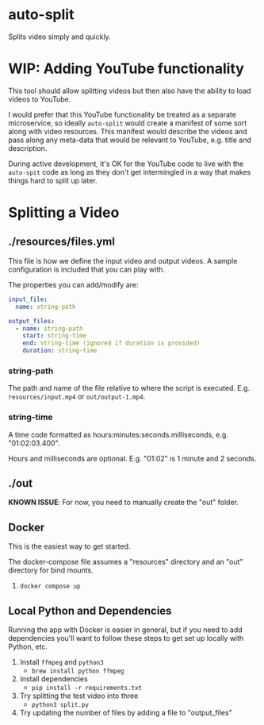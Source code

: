 # auto-split

Splits video simply and quickly.

# WIP: Adding YouTube functionality
This tool should allow splitting videos but then also have the ability to load videos to YouTube. 

I would prefer that this YouTube functionality be treated as a separate microservice, so ideally `auto-split` would create a manifest of some sort along with video resources. This manifest would describe the videos and pass along any meta-data that would be relevant to YouTube, e.g. title and description.

During active development, it's OK for the YouTube code to live with the `auto-spit` code as long as they don't get intermingled in a way that makes things hard to split up later.

# Splitting a Video
## ./resources/files.yml
This file is how we define the input video and output videos. A sample configuration is included that you can play with.

The properties you can add/modify are:
```yaml
input_file:
  name: string-path

output_files:
  - name: string-path
    start: string-time
    end: string-time (ignored if duration is provided)
    duration: string-time
```

### string-path
The path and name of the file relative to where the script is executed. E.g. `resources/input.mp4` or `out/output-1.mp4`.

### string-time
A time code formatted as hours:minutes:seconds.milliseconds, e.g. "01:02:03.400".

Hours and milliseconds are optional. E.g. "01:02" is 1 minute and 2 seconds.

## ./out
**KNOWN ISSUE**: For now, you need to manually create the "out" folder.

## Docker
This is the easiest way to get started.

The docker-compose file assumes a "resources" directory and an "out" directory for bind mounts.
1. `docker compose up`

## Local Python and Dependencies
Running the app with Docker is easier in general, but if you need to add dependencies you'll want to follow these steps to get set up locally with Python, etc.

1. Install `ffmpeg` and `python3`
    - `brew install python ffmpeg`
2. Install dependencies
    - `pip install -r requirements.txt`
3. Try splitting the test video into three
    - `python3 split.py`
4. Try updating the number of files by adding a file to "output_files"
